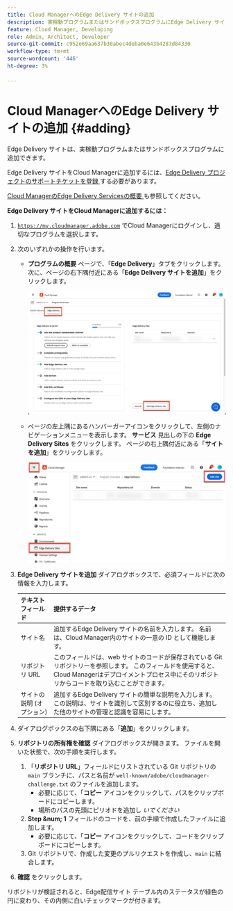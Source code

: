 ```yaml
---
title: Cloud ManagerへのEdge Delivery サイトの追加
description: 実稼動プログラムまたはサンドボックスプログラムにEdge Delivery サイトを追加する方法を説明します。
feature: Cloud Manager, Developing
role: Admin, Architect, Developer
source-git-commit: c952e69aa637b30abec4deba0e643b4287d84330
workflow-type: tm+mt
source-wordcount: '446'
ht-degree: 3%

---
```



# Cloud ManagerへのEdge Delivery サイトの追加 {#adding}

Edge Delivery サイトは、実稼動プログラムまたはサンドボックスプログラムに追加できます。

Edge Delivery サイトをCloud Managerに追加するには、[Edge Delivery プロジェクトのサポートチケットを登録 ](/help/edge/overview.md##support-ticket) する必要があります。

[Cloud ManagerのEdge Delivery Servicesの概要 ](/help/implementing/cloud-manager/edge-delivery/introduction-to-edge-delivery-services.md) も参照してください。

**Edge Delivery サイトをCloud Managerに追加するには：**

1. [`https://my.cloudmanager.adobe.com`](https://my.cloudmanager.adobe.com/) でCloud Managerにログインし、適切なプログラムを選択します。
1. 次のいずれかの操作を行います。

   * **プログラムの概要** ページで、「**Edge Delivery**」タブをクリックします。 次に、ページの右下隅付近にある「**Edge Delivery サイトを追加**」をクリックします。

     ![ 「Edge Delivery」タブからEdge Delivery サイトを追加する ](/help/implementing/cloud-manager/assets/cm-eds-add1.png)

   * ページの左上隅にあるハンバーガーアイコンをクリックして、左側のナビゲーションメニューを表示します。 **サービス** 見出しの下の **Edge Delivery Sites** をクリックします。 ページの右上隅付近にある「**サイトを追加**」をクリックします。

     ![ 「Edge Delivery サイト」ボタンから「Edge Delivery サイトを追加」 ](/help/implementing/cloud-manager/assets/cm-eds-add2.png)

1. **Edge Delivery サイトを追加** ダイアログボックスで、必須フィールドに次の情報を入力します。

   | テキストフィールド | 提供するデータ |
   | --- | --- |
   | サイト名 | 追加するEdge Delivery サイトの名前を入力します。 名前は、Cloud Manager内のサイトの一意の ID として機能します。 |
   | リポジトリ URL | このフィールドは、web サイトのコードが保存されている Git リポジトリーを参照します。 このフィールドを使用すると、Cloud Managerはデプロイメントプロセス中にそのリポジトリからコードを取り込むことができます。 |
   | サイトの説明 (オプション) | 追加するEdge Delivery サイトの簡単な説明を入力します。 この説明は、サイトを識別して区別するのに役立ち、追加した他のサイトの管理と認識を容易にします。 |

1. ダイアログボックスの右下隅にある「**追加**」をクリックします。

1. **リポジトリの所有権を確認** ダイアログボックスが開きます。 ファイルを開いた状態で、次の手順を実行します。

   1. 「**リポジトリ URL**」フィールドにリストされている Git リポジトリの `main` ブランチに、パスと名前が `well-known/adobe/cloudmanager-challenge.txt` のファイルを追加します。
      * 必要に応じて、「**コピー** アイコンをクリックして、パスをクリップボードにコピーします。
      * 場所のパスの先頭にピリオドを追加し *いでください*
   1. **Step &amp;num; 1** フィールドのコードを、前の手順で作成したファイルに追加します。
      * 必要に応じて、「**コピー** アイコンをクリックして、コードをクリップボードにコピーします。
   1. Git リポジトリで、作成した変更のプルリクエストを作成し、`main` に結合します。

1. **確認** をクリックします。

リポジトリが検証されると、Edge配信サイト テーブル内のステータスが緑色の円に変わり、その内側に白いチェックマークが付きます。
